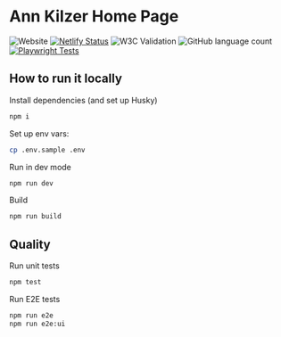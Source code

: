 # Ann Kilzer Home Page

![Website](https://img.shields.io/website?down_message=oh%20no&up_message=online&url=https%3A%2F%2Fannkilzer.net)
[![Netlify Status](https://api.netlify.com/api/v1/badges/63e0a5d5-f7b2-4ec6-874b-5e9702ec04bc/deploy-status)](https://app.netlify.com/sites/fluffy-pithivier-9c5fb6/deploys)
![W3C Validation](https://img.shields.io/w3c-validation/default?targetUrl=https%3A%2F%2Fannkilzer.net)
![GitHub language count](https://img.shields.io/github/languages/count/ann-kilzer/annkilzer.net.3)
[![Playwright Tests](https://github.com/ann-kilzer/annkilzer.net.3/actions/workflows/playwright.yml/badge.svg)](https://github.com/ann-kilzer/annkilzer.net.3/actions/workflows/playwright.yml)


## How to run it locally

Install dependencies (and set up Husky)
```sh
npm i
```

Set up env vars:
```sh
cp .env.sample .env
```

Run in dev mode
```sh
npm run dev
```

Build
```sh
npm run build
```

## Quality

Run unit tests
```sh
npm test
```

Run E2E tests
```sh
npm run e2e
npm run e2e:ui
```

